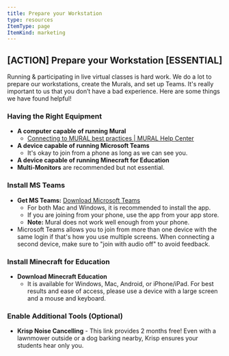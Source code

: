 ```yaml
---
title: Prepare your Workstation
type: resources
ItemType: page
ItemKind: marketing
---
```


## [ACTION] Prepare your Workstation [ESSENTIAL]

Running & participating in live virtual classes is hard work. We do a lot to prepare our workstations, create the Murals, and set up Teams. It's really important to us that you don’t have a bad experience. Here are some things we have found helpful!

### Having the Right Equipment

- **A computer capable of running Mural**
  - [Connecting to MURAL best practices | MURAL Help Center](https://mural.co/help-center)
- **A device capable of running Microsoft Teams**
  - It's okay to join from a phone as long as we can see you.
- **A device capable of running Minecraft for Education**
- **Multi-Monitors** are recommended but not essential.

### Install MS Teams

- **Get MS Teams:** [Download Microsoft Teams](https://aka.ms/getteams)
  - For both Mac and Windows, it is recommended to install the app.
  - If you are joining from your phone, use the app from your app store.
  - **Note:** Mural does not work well enough from your phone.
- Microsoft Teams allows you to join from more than one device with the same login if that's how you use multiple screens. When connecting a second device, make sure to "join with audio off" to avoid feedback.

### Install Minecraft for Education

- **Download Minecraft Education**
  - It is available for Windows, Mac, Android, or iPhone/iPad. For best results and ease of access, please use a device with a large screen and a mouse and keyboard.

### Enable Additional Tools (Optional)

- **Krisp Noise Cancelling** - This link provides 2 months free! Even with a lawnmower outside or a dog barking nearby, Krisp ensures your students hear only you.
